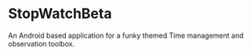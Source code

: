 # StopWatchBeta
 An Android based application for a funky themed Time management and observation toolbox.
